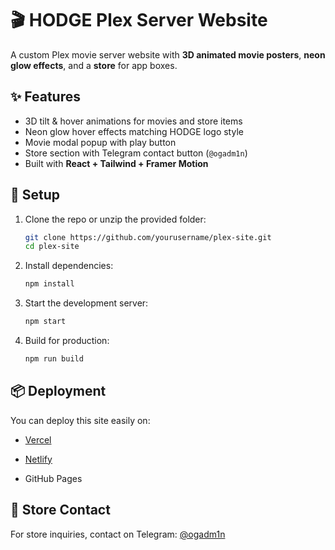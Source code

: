 # 🎬 HODGE Plex Server Website

A custom Plex movie server website with **3D animated movie posters**, **neon glow effects**, and a **store** for app boxes.

## ✨ Features
- 3D tilt & hover animations for movies and store items
- Neon glow hover effects matching HODGE logo style
- Movie modal popup with play button
- Store section with Telegram contact button (`@ogadm1n`)
- Built with **React + Tailwind + Framer Motion**

## 🚀 Setup

1. Clone the repo or unzip the provided folder:
   ```bash
   git clone https://github.com/yourusername/plex-site.git
   cd plex-site
   ```

2. Install dependencies:
   ```bash
   npm install
   ```

3. Start the development server:
   ```bash
   npm start
   ```

4. Build for production:
   ```bash
   npm run build
   ```

## 📦 Deployment
You can deploy this site easily on:

- [Vercel](https://vercel.com/)

- [Netlify](https://www.netlify.com/)

- GitHub Pages


## 🛒 Store Contact
For store inquiries, contact on Telegram: [@ogadm1n](https://t.me/ogadm1n)
